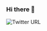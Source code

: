 ### Hi there 👋

![Twitter URL](https://img.shields.io/twitter/url?style=for-the-badge&url=https%3A%2F%2Ftwitter.com%2Fimshivamgupta_)

<!--START_SECTION:activity-->
<!--
**imshivamgupta/imshivamgupta** is a ✨ _special_ ✨ repository because its `README.md` (this file) appears on your GitHub profile.

Here are some ideas to get you started:

- 🔭 I’m currently working on ...
- 🌱 I’m currently learning ...
- 👯 I’m looking to collaborate on ...
- 🤔 I’m looking for help with ...
- 💬 Ask me about ...
- 📫 How to reach me: ...
- 😄 Pronouns: ...
- ⚡ Fun fact: ...
-->
